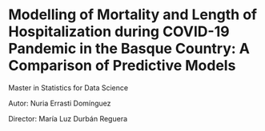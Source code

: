 # Modelling of Mortality and Length of Hospitalization during COVID-19 Pandemic in the Basque Country: A Comparison of Predictive Models
Master in Statistics for Data Science

Autor: Nuria Errasti Domínguez

Director: María Luz Durbán Reguera
